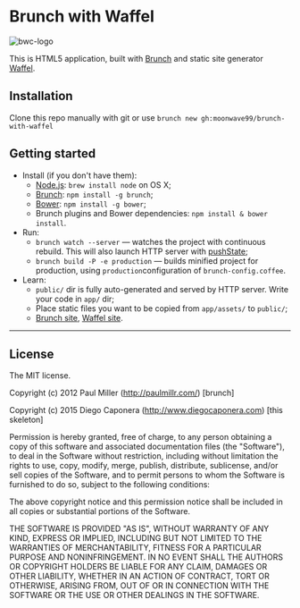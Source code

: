 # Brunch with Waffel
![bwc-logo](http://brunch.io/images/svg/brunch.svg)

This is HTML5 application, built with
[Brunch](http://brunch.io) and static site generator [Waffel](http://moonwave99.github.org/waffel).

## Installation
Clone this repo manually with git or use `brunch new gh:moonwave99/brunch-with-waffel`

## Getting started
* Install (if you don't have them):
    * [Node.js](http://nodejs.org): `brew install node` on OS X;
    * [Brunch](http://brunch.io): `npm install -g brunch`;
    * [Bower](http://bower.io): `npm install -g bower`;
    * Brunch plugins and Bower dependencies: `npm install & bower install`.
* Run:
    * `brunch watch --server` — watches the project with continuous rebuild. This will also launch HTTP server with [pushState](https://developer.mozilla.org/en-US/docs/Web/Guide/API/DOM/Manipulating_the_browser_history);
    * `brunch build -P -e production` — builds minified project for production, using `production`configuration of `brunch-config.coffee`.
* Learn:
    * `public/` dir is fully auto-generated and served by HTTP server.  Write your code in `app/` dir;
    * Place static files you want to be copied from `app/assets/` to `public/`;
    * [Brunch site](http://brunch.io), [Waffel site](http://moonwave99.github.org/waffel).

---------------
## License
The MIT license.

Copyright (c) 2012 Paul Miller (http://paulmillr.com/) [brunch]

Copyright (c) 2015 Diego Caponera (http://www.diegocaponera.com) [this skeleton]

Permission is hereby granted, free of charge, to any person obtaining a copy of
this software and associated documentation files (the "Software"), to deal in
the Software without restriction, including without limitation the rights to
use, copy, modify, merge, publish, distribute, sublicense, and/or sell copies
of the Software, and to permit persons to whom the Software is furnished to do
so, subject to the following conditions:

The above copyright notice and this permission notice shall be included in all
copies or substantial portions of the Software.

THE SOFTWARE IS PROVIDED "AS IS", WITHOUT WARRANTY OF ANY KIND, EXPRESS OR
IMPLIED, INCLUDING BUT NOT LIMITED TO THE WARRANTIES OF MERCHANTABILITY,
FITNESS FOR A PARTICULAR PURPOSE AND NONINFRINGEMENT. IN NO EVENT SHALL THE
AUTHORS OR COPYRIGHT HOLDERS BE LIABLE FOR ANY CLAIM, DAMAGES OR OTHER
LIABILITY, WHETHER IN AN ACTION OF CONTRACT, TORT OR OTHERWISE, ARISING FROM,
OUT OF OR IN CONNECTION WITH THE SOFTWARE OR THE USE OR OTHER DEALINGS IN THE
SOFTWARE.